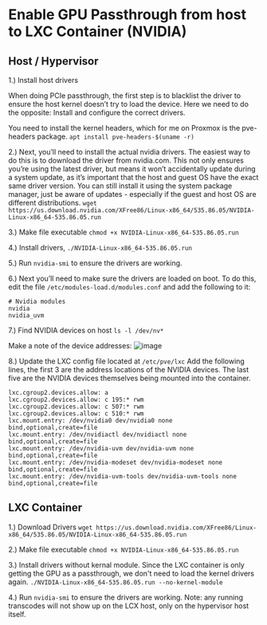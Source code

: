 # Enable GPU Passthrough from host to LXC Container (NVIDIA)

## Host / Hypervisor

1.) Install host drivers

When doing PCIe passthrough, the first step is to blacklist the driver to ensure the host kernel doesn’t try to load the device. Here we need to do the opposite: Install and configure the correct drivers.

You need to install the kernel headers, which for me on Proxmox is the pve-headers package.
`apt install pve-headers-$(uname -r)`

2.) Next, you’ll need to install the actual nvidia drivers. The easiest way to do this is to download the driver from nvidia.com. This not only ensures you’re using the latest driver, but means it won’t accidentally update during a system update, as it’s important that the host and guest OS have the exact same driver version. You can still install it using the system package manager, just be aware of updates - especially if the guest and host OS are different distributions.
`wget https://us.download.nvidia.com/XFree86/Linux-x86_64/535.86.05/NVIDIA-Linux-x86_64-535.86.05.run`

3.) Make file executable
`chmod +x NVIDIA-Linux-x86_64-535.86.05.run `

4.) Install drivers,
`./NVIDIA-Linux-x86_64-535.86.05.run`

5.) Run `nvidia-smi` to ensure the drivers are working.

6.) Next you’ll need to make sure the drivers are loaded on boot. To do this, edit the file `/etc/modules-load.d/modules.conf` and add the following to it:
```
# Nvidia modules
nvidia
nvidia_uvm
```

7.) Find NVIDIA devices on host
`ls -l /dev/nv*`

Make a note of the device addresses:
![image](https://github.com/mark-zalewski/lxc/assets/64677761/27dcaffb-647d-422b-9291-47a9aa957918)

8.) Update the LXC config file located at `/etc/pve/lxc`  Add the following lines, the first 3 are the address locations of the NVIDIA devices.  The last five are the NVIDIA devices themselves being mounted into the container.
```
lxc.cgroup2.devices.allow: a
lxc.cgroup2.devices.allow: c 195:* rwm
lxc.cgroup2.devices.allow: c 507:* rwm
lxc.cgroup2.devices.allow: c 510:* rwm
lxc.mount.entry: /dev/nvidia0 dev/nvidia0 none bind,optional,create=file
lxc.mount.entry: /dev/nvidiactl dev/nvidiactl none bind,optional,create=file
lxc.mount.entry: /dev/nvidia-uvm dev/nvidia-uvm none bind,optional,create=file
lxc.mount.entry: /dev/nvidia-modeset dev/nvidia-modeset none bind,optional,create=file
lxc.mount.entry: /dev/nvidia-uvm-tools dev/nvidia-uvm-tools none bind,optional,create=file
```

## LXC Container
1.) Download Drivers
`wget https://us.download.nvidia.com/XFree86/Linux-x86_64/535.86.05/NVIDIA-Linux-x86_64-535.86.05.run`

2.) Make file executable
`chmod +x NVIDIA-Linux-x86_64-535.86.05.run`

3.) Install drivers without kernal module.  Since the LXC container is only getting the GPU as a passthrough, we don't need to load the kernel drivers again.
`./NVIDIA-Linux-x86_64-535.86.05.run --no-kernel-module`

4.) Run `nvidia-smi` to ensure the drivers are working. Note: any running transcodes will not show up on the LCX host, only on the hypervisor host itself.
